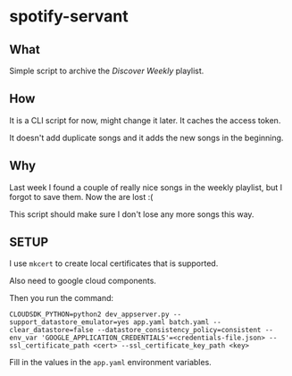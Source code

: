 # spotify-servant

## What

Simple script to archive the *Discover Weekly* playlist.

## How

It is a CLI script for now, might change it later. It caches the access token.

It doesn't add duplicate songs and it adds the new songs in the beginning.

## Why

Last week I found a couple of really nice songs in the weekly playlist,
but I forgot to save them. Now the are lost :(

This script should make sure I don't lose any more songs this way.


## SETUP

I use `mkcert` to create local certificates that is supported.

Also need to google cloud components.

Then you run the command:

```shell
CLOUDSDK_PYTHON=python2 dev_appserver.py --support_datastore_emulator=yes app.yaml batch.yaml --clear_datastore=false --datastore_consistency_policy=consistent --env_var 'GOOGLE_APPLICATION_CREDENTIALS'=<credentials-file.json> --ssl_certificate_path <cert> --ssl_certificate_key_path <key>
```

Fill in the values in the `app.yaml` environment variables.
